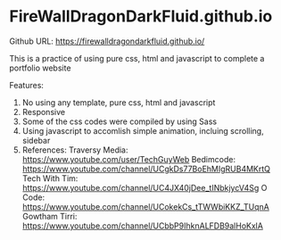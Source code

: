 # FireWallDragonDarkFluid.github.io

Github URL: https://firewalldragondarkfluid.github.io/

This is a practice of using pure css, html and javascript to complete a portfolio website

Features:
1) No using any template, pure css, html and javascript
2) Responsive
3) Some of the css codes were compiled by using Sass
4) Using javascript to accomlish simple animation, incluing scrolling, sidebar  
5) References:
   Traversy Media: https://www.youtube.com/user/TechGuyWeb
   Bedimcode: https://www.youtube.com/channel/UCgkDs77BoEhMIgRUB4MKrtQ
   Tech With Tim: https://www.youtube.com/channel/UC4JX40jDee_tINbkjycV4Sg
   O Code: https://www.youtube.com/channel/UCokekCs_tTWWbiKKZ_TUqnA
   Gowtham Tirri: https://www.youtube.com/channel/UCbbP9IhknALFDB9alHoKxlA
